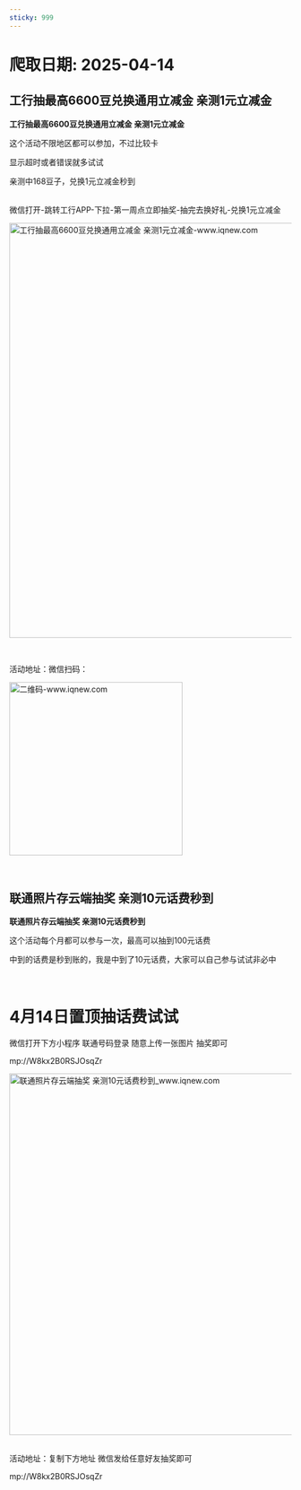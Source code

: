 ```yaml
---
sticky: 999
---
```

# 爬取日期: 2025-04-14
## 工行抽最高6600豆兑换通用立减金 亲测1元立减金

<p><strong>工行抽最高6600豆兑换通用立减金 亲测1元立减金</strong></p>
<p>这个活动不限地区都可以参加，不过比较卡</p>
<p>显示超时或者错误就多试试</p>
<p>亲测中168豆子，兑换1元立减金秒到</p>
<p><br>微信打开-跳转工行APP-下拉-第一周点立即抽奖-抽完去换好礼-兑换1元立减金</p>
<p><img alt="工行抽最高6600豆兑换通用立减金 亲测1元立减金-www.iqnew.com" src="https://image.smallfawn.work/?url=https://img.iqnew.com/d/file/p/2025/04/07/4748700ff02effc5bc671da716ec1e3f.jpg" style="width: 740px; *//* height: 542px;" referrerpolicy="no-referrer"></p>
<p>&nbsp;</p>
<p>活动地址：微信扫码：</p>
<p><img alt="二维码-www.iqnew.com" src="https://image.smallfawn.work/?url=https://img.iqnew.com/d/file/p/2025/04/07/2d88f115151d97e2c2620ee169688324.jpg" style="width: 309px; *//* height: 311px;" referrerpolicy="no-referrer"></p><br>
                    
                    
                

## 联通照片存云端抽奖 亲测10元话费秒到

<p><strong>联通照片存云端抽奖 亲测10元话费秒到</strong></p>
<p>这个活动每个月都可以参与一次，最高可以抽到100元话费</p>
<p>中到的话费是秒到账的，我是中到了10元话费，大家可以自己参与试试非必中</p>
<p>&nbsp;</p>
<h1>4月14日置顶抽话费试试</h1>
<p>微信打开下方小程序 联通号码登录 随意上传一张图片 抽奖即可</p>
<p>mp://W8kx2B0RSJOsqZr</p>
<p><img alt="联通照片存云端抽奖 亲测10元话费秒到_www.iqnew.com" src="https://image.smallfawn.work/?url=https://img.iqnew.com/d/file/p/2025/02/13/d69af50b20e51e77da23c4242e4eb97c.jpg" style="width: 645px; *//* height: 715px;" referrerpolicy="no-referrer"></p>
<p><br>活动地址：复制下方地址 微信发给任意好友抽奖即可</p>
<p>mp://W8kx2B0RSJOsqZr</p><br>
                    
                    
                

